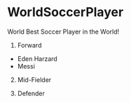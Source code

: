# WorldSoccerPlayer

World Best Soccer Player in the World!

1. Forward
- Eden Harzard
- Messi

2. Mid-Fielder

3. Defender
